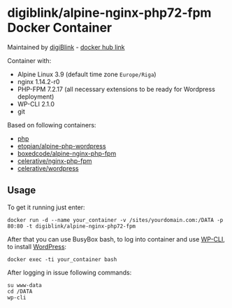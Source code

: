 # digiblink/alpine-nginx-php72-fpm Docker Container

Maintained by [digiBlink](http://digiblink.eu) - [docker hub link](https://hub.docker.com/r/digiblink/alpine-nginx-php72-fpm/)

Container with:

* Alpine Linux 3.9 (default time zone `Europe/Riga`)
* nginx 1.14.2-r0
* PHP-FPM 7.2.17 (all necessary extensions to be ready for Wordpress deployment)
* WP-CLI 2.1.0
* git

Based on following containers:

* [php](https://hub.docker.com/_/php/)
* [etopian/alpine-php-wordpress](https://github.com/etopian/alpine-php-wordpress)
* [boxedcode/alpine-nginx-php-fpm](https://hub.docker.com/r/boxedcode/alpine-nginx-php-fpm/)
* [celerative/nginx-php-fpm](https://hub.docker.com/r/celerative/nginx-php-fpm/)
* [celerative/wordpress](https://hub.docker.com/r/celerative/wordpress/)

## Usage

To get it running just enter:

`docker run -d --name your_container -v /sites/yourdomain.com:/DATA -p 80:80 -t digiblink/alpine-nginx-php72-fpm`

After that you can use BusyBox bash, to log into container and use [WP-CLI](http://wp-cli.org), to install [WordPress](https://wordpress.org):

`docker exec -ti your_container bash`

After logging in issue following commands:

```
su www-data
cd /DATA
wp-cli
```
